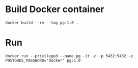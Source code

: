 # Build Docker container
```docker build --rm --tag pg:1.0 .```

# Run
```
docker run --privileged --name pg -it -d -p 5432:5432 -e POSTGRES_PASSWORD="docker" pg:1.0
```
